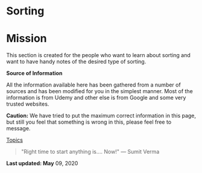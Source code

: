 # Sorting

# Mission

This section is created for the people who want to learn about sorting and want to have handy notes of the desired type of sorting.

**Source of Information**

All the information available here has been gathered from a number of sources  and has been modified for you in the simplest manner. Most of the information is from Udemy and other else is from Google and some very trusted websites.

**Caution:** We have tried to put the maximum correct information in this page, but still you feel that something is wrong in this, please feel free to message.

[Topics](Sorting%207f7e3e7f22b5408ebf555373db95c0d2/Topics%2082011bd087c9431dbe2ffd91e3a20bb8.csv)

> "Right time to start anything is.... Now!"
— Sumit Verma

**Last updated: May** 09, 2020